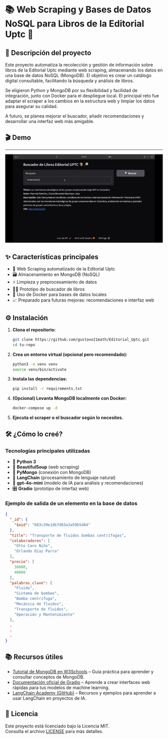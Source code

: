 # 📚 Web Scraping y Bases de Datos NoSQL para Libros de la Editorial Uptc 🚀

## 📝 Descripción del proyecto

Este proyecto automatiza la recolección y gestión de información sobre libros de la Editorial Uptc mediante web scraping, almacenando los datos en una base de datos NoSQL (MongoDB). El objetivo es crear un catálogo digital consultable, facilitando la búsqueda y análisis de libros.

Se eligieron Python y MongoDB por su flexibilidad y facilidad de integración, junto con Docker para el despliegue local. El principal reto fue adaptar el scraper a los cambios en la estructura web y limpiar los datos para asegurar su calidad.

A futuro, se planea mejorar el buscador, añadir recomendaciones y desarrollar una interfaz web más amigable.


## 🎬 Demo
----
![Demo del buscador](images/demo.gif)
## ✨ Características principales
- 🔎 Web Scraping automatizado de la Editorial Uptc
- 🗃️ Almacenamiento en MongoDB (NoSQL)
- ⚡ Limpieza y preprocesamiento de datos
- 🧑‍💻 Prototipo de buscador de libros
- 🐳 Uso de Docker para bases de datos locales
- 📈 Preparado para futuras mejoras: recomendaciones e interfaz web


## ⚙️ Instalación

1. **Clona el repositorio:**
   ```bash
   git clone https://github.com/gustavo21math/Editorial_Uptc.git
   cd tu-repo
   ```

2. **Crea un entorno virtual (opcional pero recomendado):**
   ```bash
   python3 -m venv venv
   source venv/bin/activate
   ```

3. **Instala las dependencias:**
   ```bash
   pip install -r requirements.txt
   ```

4. **(Opcional) Levanta MongoDB localmente con Docker:**
   ```bash
   docker-compose up -d
   ```

5. **Ejecuta el scraper o el buscador según lo necesites.**

## 🛠️ ¿Cómo lo creé?

### Tecnologías principales utilizadas

- 🐍 **Python 3**
- 🍲 **BeautifulSoup** (web scraping)
- 🍃 **PyMongo** (conexión con MongoDB)
- 🔗 **LangChain** (procesamiento de lenguaje natural)
- 🤖 **gpt-4o-mini** (modelo de IA para análisis y recomendaciones)
- 🎛️ **Gradio** (prototipo de interfaz web)

### Ejemplo de salida de un elemento en la base de datos

```json
{
  "_id": {
    "$oid": "683c39e1db7d83a3a59b5d84"
  },
  "title": "Transporte de fluidos bombas centrífugas",
  "colaboradores": [
    "Otto Caro Niño",
    "Orlando Díaz Parra"
  ],
  "precio": [
    30000,
    40000
  ],
  "palabras_clave": [
    "Fluido",
    "Sistema de bombeo",
    "Bomba centrífuga",
    "Mecánica de fluidos",
    "Transporte de fluidos",
    "Operación y Mantenimiento"
  ],
  .
  .
  .
}
```

## 📚 Recursos útiles

- [Tutorial de MongoDB en W3Schools](https://www.w3schools.com/mongodb/index.php) – Guía práctica para aprender y consultar conceptos de MongoDB.
- [Documentación oficial de Gradio](https://www.gradio.app) – Aprende a crear interfaces web rápidas para tus modelos de machine learning.
- [LangChain Academy (GitHub)](https://github.com/langchain-ai/langchain-academy) – Recursos y ejemplos para aprender a usar LangChain en proyectos de IA.

## 📝 Licencia

Este proyecto está licenciado bajo la Licencia MIT.  
Consulta el archivo [LICENSE](LICENSE) para más detalles.


